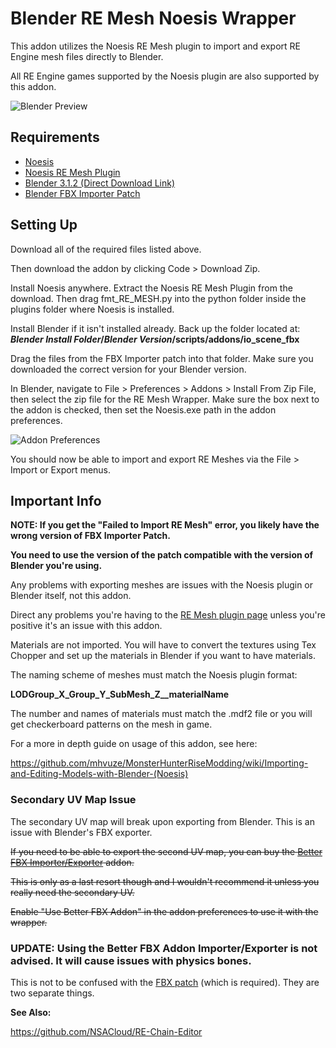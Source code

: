 # Blender RE Mesh Noesis Wrapper
This addon utilizes the Noesis RE Mesh plugin to import and export RE Engine mesh files directly to Blender.

All RE Engine games supported by the Noesis plugin are also supported by this addon.

![Blender Preview](https://github.com/mhvuze/MonsterHunterRiseModding/blob/main/img/guides/models/REMeshNoesisWrapper/REMESH_wrapper_preview.png)
## Requirements
* [Noesis](https://richwhitehouse.com/index.php?content=inc_projects.php&showproject=91)
* [Noesis RE Mesh Plugin](https://github.com/alphazolam/fmt_RE_MESH-Noesis-Plugin)
* [Blender 3.1.2 (Direct Download Link)](https://download.blender.org/release/Blender3.1/blender-3.1.2-windows-x64.msi)
* [Blender FBX Importer Patch](https://www.nexusmods.com/witcher3/mods/6118)

## Setting Up
Download all of the required files listed above.

Then download the addon by clicking Code > Download Zip.

Install Noesis anywhere. Extract the Noesis RE Mesh Plugin from the download. Then drag fmt_RE_MESH.py into the python folder inside the plugins folder where Noesis is installed. 

Install Blender if it isn't installed already. Back up the folder located at: ***Blender Install Folder*/*Blender Version*/scripts/addons/io_scene_fbx**

Drag the files from the FBX Importer patch into that folder. Make sure you downloaded the correct version for your Blender version.

In Blender, navigate to File > Preferences > Addons > Install From Zip File, then select the zip file for the RE Mesh Wrapper. Make sure the box next to the addon is checked, then set the Noesis.exe path in the addon preferences.

![Addon Preferences](https://github.com/mhvuze/MonsterHunterRiseModding/blob/main/img/guides/models/REMeshNoesisWrapper/REMESH_wrapper_preferences.png)

You should now be able to import and export RE Meshes via the File > Import or Export menus.

## Important Info
**NOTE: If you get the "Failed to Import RE Mesh" error, you likely have the wrong version of FBX Importer Patch.** 

**You need to use the version of the patch compatible with the version of Blender you're using.**

Any problems with exporting meshes are issues with the Noesis plugin or Blender itself, not this addon. 

Direct any problems you're having to the [RE Mesh plugin page](https://residentevilmodding.boards.net/thread/14726/re8-mhrise-modding-tools) unless you're positive it's an issue with this addon.

Materials are not imported. You will have to convert the textures using Tex Chopper and set up the materials in Blender if you want to have materials.

The naming scheme of meshes must match the Noesis plugin format: 

**LODGroup_X_Group_Y_SubMesh_Z__materialName**

The number and names of materials must match the .mdf2 file or you will get checkerboard patterns on the mesh in game.

For a more in depth guide on usage of this addon, see here:

https://github.com/mhvuze/MonsterHunterRiseModding/wiki/Importing-and-Editing-Models-with-Blender-(Noesis)

### Secondary UV Map Issue
The secondary UV map will break upon exporting from Blender. This is an issue with Blender's FBX exporter.

~~If you need to be able to export the second UV map, you can buy the [Better FBX Importer/Exporter](https://www.blendermarket.com/products/better-fbx-importer--exporter) addon.~~

~~This is only as a last resort though and I wouldn't recommend it unless you really need the secondary UV.~~

~~Enable "Use Better FBX Addon" in the addon preferences to use it with the wrapper.~~


### UPDATE: Using the Better FBX Addon Importer/Exporter is not advised. It will cause issues with physics bones.

This is not to be confused with the [FBX patch](https://www.nexusmods.com/witcher3/mods/6118) (which is required). They are two separate things.

**See Also:**

https://github.com/NSACloud/RE-Chain-Editor
